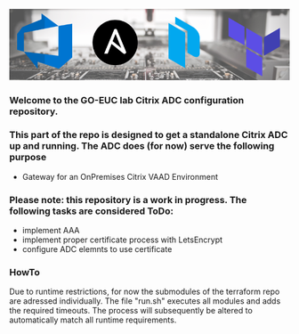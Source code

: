 ![feature-image](/.assets/images/feature_image.png)

### Welcome to the GO-EUC lab Citrix ADC configuration repository. 

### This part of the repo is designed to get a standalone Citrix ADC up and running. The ADC does (for now) serve the following purpose
- Gateway for an OnPremises Citrix VAAD Environment

### Please note: this repository is a work in progress. The following tasks are considered ToDo:
- implement AAA
- implement proper certificate process with LetsEncrypt
- configure ADC elemnts to use certificate

### HowTo
Due to runtime restrictions, for now the submodules of the terraform repo are adressed individually. The file "run.sh" executes all modules and adds the required timeouts. The process will subsequently be altered to automatically match all runtime requirements.